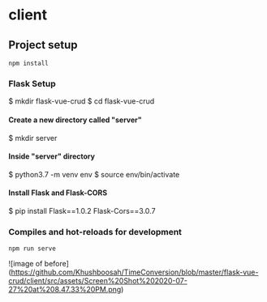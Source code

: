 # client

## Project setup
```
npm install
```
### Flask Setup
$ mkdir flask-vue-crud
$ cd flask-vue-crud

#### Create a new directory called "server"
$ mkdir server

#### Inside "server" directory 
$ python3.7 -m venv env
$ source env/bin/activate

#### Install Flask and Flask-CORS
$ pip install Flask==1.0.2 Flask-Cors==3.0.7


### Compiles and hot-reloads for development
```
npm run serve
```

![image of before]
(https://github.com/Khushboosah/TimeConversion/blob/master/flask-vue-crud/client/src/assets/Screen%20Shot%202020-07-27%20at%208.47.33%20PM.png)
